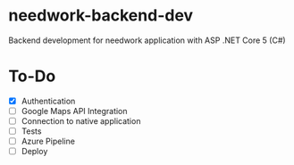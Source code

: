 # needwork-backend-dev
Backend development for needwork application with ASP .NET Core 5 (C#)

# To-Do
- [X] Authentication
- [ ] Google Maps API Integration
- [ ] Connection to native application
- [ ] Tests
- [ ] Azure Pipeline
- [ ] Deploy
